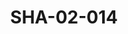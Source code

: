 ---
pid: SHA-02-014
title: SHA-02-014
language: ar
original_label: 
rights: شرحبيل احمد
location_of_original: شرحبيل احمد
photographer_or_studio: 
scanned_from: photograph 12.2 by 16.4
_date: '1962'
location: اثيوبيا، اديس ابابا
description: يعزف احمد داوود وحسن سروجي في مسرح اقير فاكر
additional_notes: 
permission_display: 'yes'
on_server: 'no'
on_website: 'no'
permalink: /photopages/ar/SHA-02-014
layout: photo-page
---